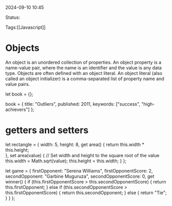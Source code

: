 
2024-09-10 10:45

Status:

Tags:[[Javascript]]

# Objects
An object is an unordered collection of properties. An object property is a name-value pair, where the name is an identifier and the value is any data type. Objects are often defined with an object literal. An object literal (also called an object initializer) is a comma-separated list of property name and value pairs.

let book = {};

book = {
   title: "Outliers",
   published: 2011,
   keywords: ["success", "high-achievers"]
};

# getters and setters

let rectangle = {
   width: 5,
   height: 8,
   get area() {
      return this.width * this.height;  
   },
   set area(value) {
      // Set width and height to the square root of the value
      this.width = Math.sqrt(value);
      this.height = this.width;
   }
};

let game = {
   firstOpponent: "Serena Williams",
   firstOpponentScore: 2,
   secondOpponent: "Garbine Muguruza",
   secondOpponentScore: 0,
   get winner() { 
      if (this.firstOpponentScore > this.secondOpponentScore) {
         return this.firstOpponent;
      }
      else if (this.secondOpponentScore > this.firstOpponentScore) {
         return this.secondOpponent;
      }
      else {
         return "Tie";
      }
   }
};